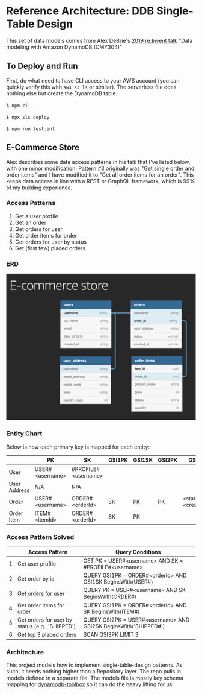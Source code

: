 # Reference Architecture: DDB Single-Table Design

This set of data models comes from Alex DeBrie's [2019 re:Invent talk](https://youtu.be/DIQVJqiSUkE) "Data modeling with Amazon DynamoDB (CMY304)"

## To Deploy and Run
First, do what need to have CLI access to your AWS account (you can quickly verify this with `aws s3 ls` or similar). The serverless file does nothing else but create the DynamoDB table.

`$ npm ci`

`$ npx sls deploy`

`$ npm run test:int`


## E-Commerce Store
Alex describes some data access patterns in his talk that I've listed below, with one minor modification. Pattern #3 originally was "Get single order and order items" and I have modified it to "Get all order items for an order". This keeps data access in line with a REST or GraphQL framework, which is 99% of my building experience.

### Access Patterns
1. Get a user profile
2. Get an order
3. Get orders for user
4. Get order items for order
5. Get orders for user by status
6. Get (first few) placed orders

### ERD
![](./docs/ERD.png)

### Entity Chart
Below is how each primary key is mapped for each entity:

||PK|SK|GSI1PK|GSI1SK|GSI2PK|GSI2SK|GSI3PK|
|---|---|---|---|---|---|---|---|
|User|USER#\<username\>| #PROFILE#\<username\>|
|User Address|N/A|N/A|
|Order|USER#\<username\>|ORDER#\<orderId\>|SK|PK|PK|\<status\>#\<createdAt\>|\<random_hash\>
|Order Item|ITEM#\<itemId\>|ORDER#\<orderId\>|SK|PK|

### Access Pattern Solved
||Access Pattern|Query Conditions|
|---|---|---|
|1|Get user profile|GET PK = USER#\<username\> AND SK = #PROFILE#\<username\>|
|2|Get order by id|QUERY GSI1PK = ORDER#\<orderId\> AND GSI1SK BeginsWith(USER#)|
|3|Get orders for user|QUERY PK = USER#\<username\> AND SK BeginsWith(ORDER#)|
|4|Get order items for order|QUERY GSI1PK = ORDER#\<orderId\> AND SK BeginsWith(ITEM#)|
|5|Get orders for user by status (e.g., 'SHIPPED')|QUERY GSI2PK = USER#\<username\> AND GSI2SK BeginsWith('SHIPPED#')|
|6|Get top 3 placed orders|SCAN GSI3PK LIMIT 3|

### Architecture
This project models how to implement single-table-design patterns. As such, it needs nothing higher than a Repository layer. The repo pulls in models defined in a separate file. The models file is mostly key schema mapping for [dynamodb-toolbox](https://github.com/jeremydaly/dynamodb-toolbox) so it can do the heavy lifting for us.
